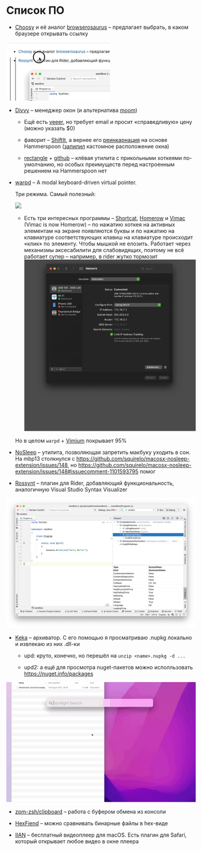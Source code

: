# Список ПО

- [Choosy](https://choosy.app/) и её аналог [browserosaurus](https://github.com/will-stone/browserosaurus) – предлагает выбрать, в каком браузере открывать ссылку

![](figs/0011/choosy.gif)

- [Divvy](https://mizage.com/divvy/) – менеджер окон (и альтернатива [moom](https://manytricks.com/moom/))

  - Ещё есть [veeer](https://veeer.io/), но требует email и просит «справедливую» цену (можно указать $0)

  - фаворит – [ShiftIt](https://github.com/fikovnik/ShiftIt), а вернее его [реинкарнация](https://github.com/fikovnik/ShiftIt/wiki/The-Hammerspoon-Alternative) на основе Hammerspoon ([запилил](https://github.com/askazakov/hammerspoon-shiftit/commit/f47a772691f2df9c0195f42c73e558687edb7475) кастомное расположение окна)

  - [rectangle](https://rectangleapp.com/) + [github](https://github.com/rxhanson/Rectangle) – клёвая утилита с прикольными хоткеями по-умолчанию, но особых преимуществ перед настроенным решением на Hammerspoon нет

- [warpd](https://github.com/rvaiya/warpd) – A modal keyboard-driven virtual pointer.

  Три режима. Самый полезный:

  ![](figs/0011/warpd-hints.gif)

  - Есть три интересных программы – [Shortcat](https://shortcat.app/),
[Homerow](https://www.homerow.app/) и [Vimac](https://vimacapp.com/) (Vimac is now Homerow) – по нажатию
хоткея на активных элементам на экране появляются буквы и по нажатию на 
клавиатуре соответствующих клавиш на клавиатуре происходит «клик» по 
элементу.
Чтобы мышкой не елозить.
Работает через механизмы аксесабилити для слабовидящих,
поэтому не всё работает супер – например, в rider жутко тормозит
![](figs/0011/shortcat.gif)

  Но в целом `warpd` + [Vimium](https://ru.wikipedia.org/wiki/Vimium) покрывает 95%

- [NoSleep](https://github.com/integralpro/nosleep) – утилита, позволяющая запретить макбуку уходить в сон. На mbp13 столкнулся с https://github.com/squirelo/macosx-nosleep-extension/issues/148, но https://github.com/squirelo/macosx-nosleep-extension/issues/148#issuecomment-1101593795 помог

- [Rossynt](https://plugins.jetbrains.com/plugin/16902-rossynt) – плагин для Rider, добавляющий функциональность, аналогичную Visual Studio Syntax Visualizer

![](figs/0011/rossynt.png)

- [Keka](https://www.keka.io/en/) – архиватор. С его помощью я просматриваю .nupkg локально и извлекаю из них .dll-ки

  - upd: круто, конечно, но перешёл на `unzip <name>.nupkg -d ...`

  - upd2: а ещё для просмотра nuget-пакетов можно исполльзовать https://nuget.info/packages

![](figs/0011/screencast%202022-03-29%2019-16-32.gif)

- [zpm-zsh/clipboard](https://github.com/zpm-zsh/clipboard) – работа с буфером обмена из консоли

- [HexFiend](https://github.com/HexFiend/HexFiend) – можно сравнивать бинарные файлы в hex-виде

- [IIAN](https://iina.io) – бесплатный видеоплеер для macOS. Есть плагин для Safari, который открывает любое видео в окне плеера
